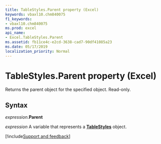 ```yaml
---
title: TableStyles.Parent property (Excel)
keywords: vbaxl10.chm840075
f1_keywords:
- vbaxl10.chm840075
ms.prod: excel
api_name:
- Excel.TableStyles.Parent
ms.assetid: fb11ce4c-e2cd-3638-cad7-90df41085a23
ms.date: 05/17/2019
localization_priority: Normal
---
```



# TableStyles.Parent property (Excel)

Returns the parent object for the specified object. Read-only.


## Syntax

_expression_.**Parent**

_expression_ A variable that represents a **[TableStyles](Excel.TableStyles.md)** object.




[!include[Support and feedback](~/includes/feedback-boilerplate.md)]